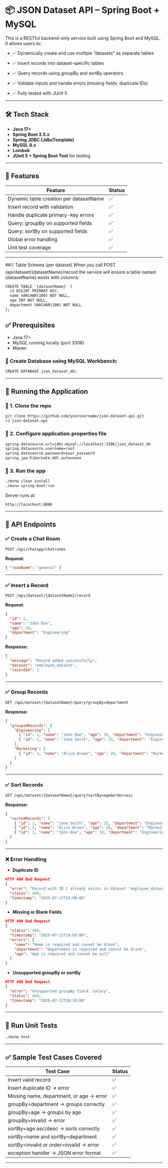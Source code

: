 # 📦 JSON Dataset API – Spring Boot + MySQL
This is a RESTful backend-only service built using Spring Boot and MySQL. It allows users to:

- ✅ Dynamically create and use multiple “datasets” as separate tables

- ✅ Insert records into dataset-specific tables

- ✅ Query records using groupBy and sortBy operators

- ✅ Validate inputs and handle errors (missing fields, duplicate IDs)

- ✅ Fully tested with JUnit 5

---

## 🛠️ Tech Stack

- **Java 17+**
- **Spring Boot 3.5.x**
- **Spring JDBC (JdbcTemplate)**
- **MySQL 8.x**
- **Lombok**
- **JUnit 5 + Spring Boot Test** for testing

---

## 🚀 Features

| Feature                                | Status  |
|----------------------------------------|---------|
| Dynamic table creation per datasetName | ✅      |
| Insert record with validation          | ✅      |
| Handle duplicate primary-key errors    | ✅      |
| Query: groupBy on supported fields     | ✅      |
| Query: sortBy on supported fields      | ✅      |
| Global error handling                  | ✅      |
| Unit test coverage                     | ✅      |

---

##🗄️ Table Schema (per dataset)
When you call POST /api/dataset/{datasetName}/record the service will ensure a table named {datasetName} exists with columns:

```bash
CREATE TABLE `{datasetName}` (
  id BIGINT PRIMARY KEY,
  name VARCHAR(100) NOT NULL,
  age INT NOT NULL,
  department VARCHAR(100) NOT NULL
);
```

## ✅ Prerequisites

- Java 17+
- MySQL running locally (port 3306)
- Maven

### 🔧 Create Database using MySQL Workbench:
```bash
CREATE DATABASE json_dataset_db;
```
---

## 🧪 Running the Application

### 🔧 1. Clone the repo

```bash
git clone https://github.com/yourusername/json-dataset-api.git
cd json-dataset-api
```

### 🔧 2. Configure application.properties file

```bash
spring.datasource.url=jdbc:mysql://localhost:3306/json_dataset_db
spring.datasource.username=root
spring.datasource.password=your_password
spring.jpa.hibernate.ddl-auto=none
```

### 🔧 3. Run the app

```bash
./mvnw clean install
./mvnw spring-boot:run
```

Server runs at:  
```
http://localhost:8080
```

---

## 🔌 API Endpoints

### ✅ Create a Chat Room
```http
POST /api/chatapp/chatrooms
```
**Request:**
```json
{ "roomName": "general" }
```

---

### ✅ Insert a Record
```http
POST /api/dataset/{datasetName}/record
```
**Request:**
```json
{
  "id": 1,
  "name": "John Doe",
  "age": 30,
  "department": "Engineering"
}
```
**Response:**
```json
{
  "message": "Record added successfully",
  "dataset": "employee_dataset",
  "recordId": 1
}
```

---

### ✅ Group Records
```http
GET /api/dataset/{datasetName}/query?groupBy=department
```
**Response:**
```json
{
  "groupedRecords": {
    "Engineering": [
      { "id": 1, "name": "John Doe", "age": 30, "department": "Engineering" },
      { "id": 2, "name": "Jane Smith", "age": 25, "department": "Engineering" }
    ],
    "Marketing": [
      { "id": 3, "name": "Alice Brown", "age": 28, "department": "Marketing" }
    ]
  }
}
```

---

### ✅ Sort Records
```http
GET /api/dataset/{datasetName}/query?sortBy=age&order=asc
```
**Response:**
```json
{
  "sortedRecords": [
    { "id": 2, "name": "Jane Smith", "age": 25, "department": "Engineering" },
    { "id": 3, "name": "Alice Brown", "age": 28, "department": "Marketing" },
    { "id": 1, "name": "John Doe", "age": 30, "department": "Engineering" }
  ]
}
```

---

### ❌ Error Handling
- **Duplicate ID**
```json
HTTP 400 Bad Request
{
  "error": "Record with ID 1 already exists in dataset 'employee_dataset'",
  "status": 400,
  "timestamp": "2025-07-12T10:00:00"
}
```
- **Missing or Blank Fields**
```json
HTTP 400 Bad Request
{
  "status": 400,
  "timestamp": "2025-07-12T10:05:00",
  "errors": {
    "name": "Name is required and cannot be blank",
    "department": "Department is required and cannot be blank",
    "age": "Age is required and cannot be null"
  }
}
```
- **Unsupported groupBy or sortBy**
```json
HTTP 400 Bad Request
{
  "error": "Unsupported groupBy field: salary",
  "status": 400,
  "timestamp": "2025-07-12T10:10:00"
}
```

---

## 🧪 Run Unit Tests

```bash
./mvnw test
```

---

## ✅ Sample Test Cases Covered

| Test Case                                | Status |
|------------------------------------------|--------|
| Insert valid record                      | ✅     |
| Insert duplicate ID → error              | ✅     |
| Missing name, department, or age → error | ✅     |
| groupBy=department → groups correctly    | ✅     |
| groupBy=age → groups by age              | ✅     |
| groupBy=invalid → error                  | ✅     |
| sortBy=age asc/desc → sorts correctly    | ✅     |
| sortBy=name and sortBy=department        | ✅     |
| sortBy=invalid or order=invalid → error  | ✅     |
| exception handler -> JSON error format   | ✅     |

---

